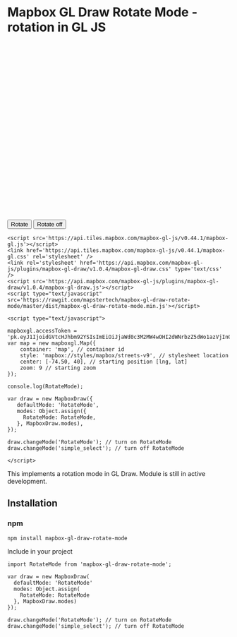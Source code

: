 Mapbox GL Draw Rotate Mode - rotation in GL JS
=================================================

<div>
    <div id="map" style="width:100%;height:400px;"></div>
    <button id="rotate" class="btn">Rotate</button> <button class="btn" id="rotate-off">Rotate off</button>
    
    <script src='https://api.tiles.mapbox.com/mapbox-gl-js/v0.44.1/mapbox-gl.js'></script>
    <link href='https://api.tiles.mapbox.com/mapbox-gl-js/v0.44.1/mapbox-gl.css' rel='stylesheet' />
    <link rel='stylesheet' href='https://api.mapbox.com/mapbox-gl-js/plugins/mapbox-gl-draw/v1.0.4/mapbox-gl-draw.css' type='text/css' />
    <script src='https://api.mapbox.com/mapbox-gl-js/plugins/mapbox-gl-draw/v1.0.4/mapbox-gl-draw.js'></script>
    <script type="text/javascript" src='https://rawgit.com/mapstertech/mapbox-gl-draw-rotate-mode/master/dist/mapbox-gl-draw-rotate-mode.min.js'></script>

    <script type="text/javascript">
        
    mapboxgl.accessToken = 'pk.eyJ1IjoidGVtcHJhbm92YSIsImEiOiJjaWd0c3M2MW4wOHI2dWNrbzZ5dWo1azVjIn0.x5sm8OjRxO9zO_uUmxYEqg';
    var map = new mapboxgl.Map({
        container: 'map', // container id
        style: 'mapbox://styles/mapbox/streets-v9', // stylesheet location
        center: [-74.50, 40], // starting position [lng, lat]
        zoom: 9 // starting zoom
    });
    
    console.log(RotateMode);
    
    var draw = new MapboxDraw({
       defaultMode: 'RotateMode',
       modes: Object.assign({
         RotateMode: RotateMode,
       }, MapboxDraw.modes),
    });

    draw.changeMode('RotateMode'); // turn on RotateMode
    draw.changeMode('simple_select'); // turn off RotateMode
    
    </script>
 </div>


This implements a rotation mode in GL Draw. Module is still in active development.

Installation
------------

### npm

```
npm install mapbox-gl-draw-rotate-mode
```

Include in your project

```
import RotateMode from 'mapbox-gl-draw-rotate-mode';

var draw = new MapboxDraw(
  defaultMode: 'RotateMode'
  modes: Object.assign(
    RotateMode: RotateMode
  }, MapboxDraw.modes)
});

draw.changeMode('RotateMode'); // turn on RotateMode
draw.changeMode('simple_select'); // turn off RotateMode
```
